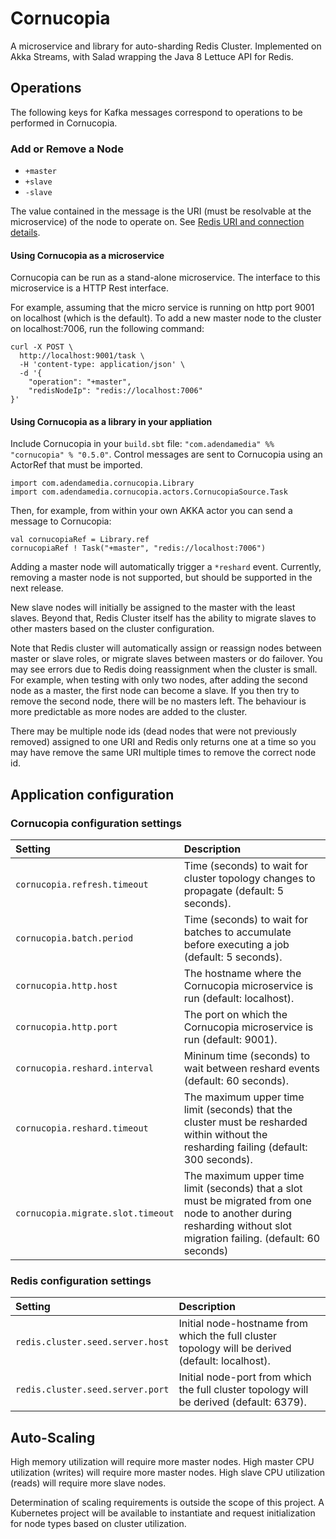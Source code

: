 # Cornucopia

A microservice and library for auto-sharding Redis Cluster. Implemented on Akka Streams, with Salad wrapping the Java 8 Lettuce API for Redis.

## Operations

The following keys for Kafka messages correspond to operations to be performed in Cornucopia.

### Add or Remove a Node

* `+master`
* `+slave`
* `-slave`

The value contained in the message is the URI (must be resolvable at the microservice) of the node to operate on. See [Redis URI and connection details](https://github.com/mp911de/lettuce/wiki/Redis-URI-and-connection-details).

#### Using Cornucopia as a microservice

Cornucopia can be run as a stand-alone microservice. The interface to this microservice is a HTTP Rest interface.

For example, assuming that the micro service is running on http port 9001 on localhost (which is the default). To add a new master node to the cluster on localhost:7006, run the following command:

    curl -X POST \
      http://localhost:9001/task \
      -H 'content-type: application/json' \
      -d '{
    	"operation": "+master",
    	"redisNodeIp": "redis://localhost:7006"
    }'
    
#### Using Cornucopia as a library in your appliation

Include Cornucopia in your `build.sbt` file: `"com.adendamedia" %% "cornucopia" % "0.5.0"`. Control messages are sent to Cornucopia using an ActorRef that must be imported.

    import com.adendamedia.cornucopia.Library
    import com.adendamedia.cornucopia.actors.CornucopiaSource.Task
   
Then, for example, from within your own AKKA actor you can send a message to Cornucopia:

    val cornucopiaRef = Library.ref    
    cornucopiaRef ! Task("+master", "redis://localhost:7006")

Adding a master node will automatically trigger a `*reshard` event. Currently, removing a master node is not supported, but should be supported in the next release.

New slave nodes will initially be assigned to the master with the least slaves.
Beyond that, Redis Cluster itself has the ability to migrate slaves to other masters based on the cluster configuration.

Note that Redis cluster will automatically assign or reassign nodes between master or slave roles, or migrate slaves between masters or do failover.
You may see errors due to Redis doing reassignment when the cluster is small.
For example, when testing with only two nodes, after adding the second node as a master, the first node can become a slave.
If you then try to remove the second node, there will be no masters left.
The behaviour is more predictable as more nodes are added to the cluster.

There may be multiple node ids (dead nodes that were not previously removed) assigned to one URI and Redis only returns one at a time so you may have remove the same URI multiple times to remove the correct node id.

## Application configuration

### Cornucopia configuration settings

| Setting  | Description  |
|:----------|:--------------|
| `cornucopia.refresh.timeout` | Time (seconds) to wait for cluster topology changes to propagate (default: 5 seconds).  |
| `cornucopia.batch.period` | Time (seconds) to wait for batches to accumulate before executing a job (default: 5 seconds). |
| `cornucopia.http.host` | The hostname where the Cornucopia microservice is run (default: localhost). |
| `cornucopia.http.port` | The port on which the Cornucopia microservice is run (default: 9001). |
| `cornucopia.reshard.interval` | Mininum time (seconds) to wait between reshard events (default: 60 seconds). |
| `cornucopia.reshard.timeout` | The maximum upper time limit (seconds) that the cluster must be resharded within without the resharding failing (default: 300 seconds). |
| `cornucopia.migrate.slot.timeout` | The maximum upper time limit (seconds) that a slot must be migrated from one node to another during resharding without slot migration failing. (default: 60 seconds) |

### Redis configuration settings

| Setting  | Description  |
|:----------|:--------------|
| `redis.cluster.seed.server.host` | Initial node-hostname from which the full cluster topology will be derived (default: localhost). |
| `redis.cluster.seed.server.port` | Initial node-port from which the full cluster topology will be derived (default: 6379). |

## Auto-Scaling

High memory utilization will require more master nodes.
High master CPU utilization (writes) will require more master nodes.
High slave CPU utilization (reads) will require more slave nodes.

Determination of scaling requirements is outside the scope of this project.
A Kubernetes project will be available to instantiate and request initialization for node types based on cluster utilization.
